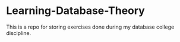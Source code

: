 # Learning-Database-Theory
This is a repo for storing exercises done during my database college discipline.
